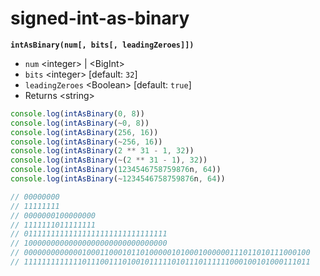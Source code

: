 # signed-int-as-binary

**`intAsBinary(num[, bits[, leadingZeroes]])`**
* `num` \<integer> | \<BigInt>
* `bits` \<integer> [default: `32`]
* `leadingZeroes` \<Boolean> [default: `true`]
* Returns \<string>

```js
console.log(intAsBinary(0, 8))
console.log(intAsBinary(~0, 8))
console.log(intAsBinary(256, 16))
console.log(intAsBinary(~256, 16))
console.log(intAsBinary(2 ** 31 - 1, 32))
console.log(intAsBinary(~(2 ** 31 - 1), 32))
console.log(intAsBinary(1234546758759876n, 64))
console.log(intAsBinary(~1234546758759876n, 64))

// 00000000
// 11111111
// 0000000100000000
// 1111111011111111
// 01111111111111111111111111111111
// 10000000000000000000000000000000
// 0000000000000100011000101101000001010001000000111011010111000100
// 1111111111111011100111010010111110101110111111000100101000111011
```
